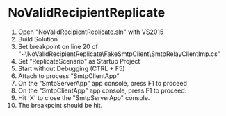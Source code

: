# NoValidRecipientReplicate

1.  Open "NoValidRecipientReplicate.sln" with VS2015
2.  Build Solution
3.  Set breakpoint on line 20 of "~\NoValidRecipientReplicate\FakeSmtpClient\SmtpRelayClientImp.cs"
4.  Set "ReplicateScenario" as Startup Project
5.  Start without Debugging (CTRL + F5)
6.  Attach to process "SmtpClientApp"
7.  On the "SmtpServerApp" app console, press F1 to proceed
8.  On the "SmtpClientApp" app console, press F1 to proceed.
9.  Hit 'X' to close the "SmtpServerApp" console.  
10. The breakpoint should be hit.
